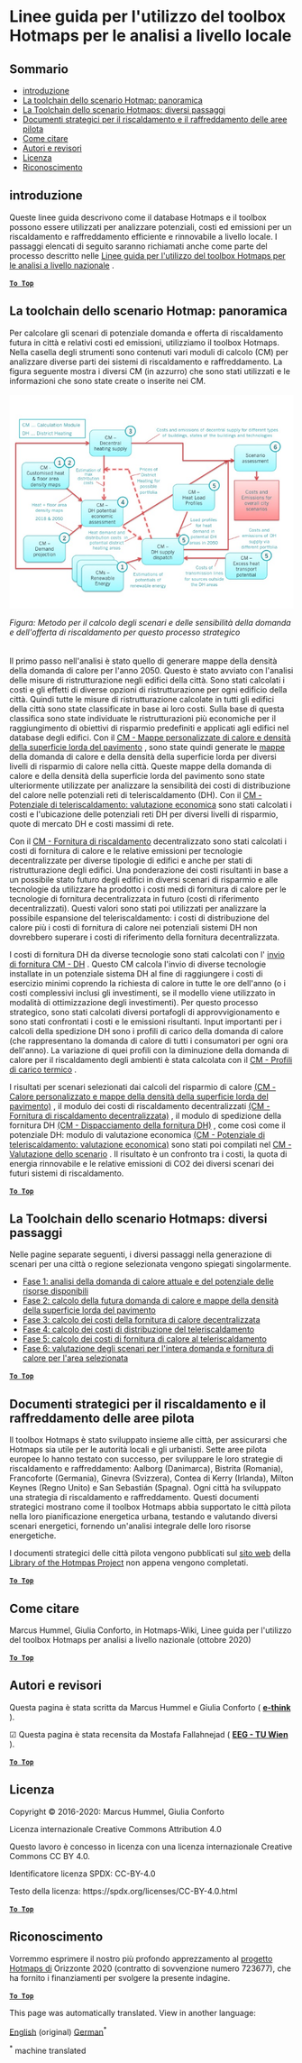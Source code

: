 <h1> <a class="anchor" id="guidelines-for-using-the-hotmaps-toolbox-for-analyses-at-local-level" href="#guidelines-for-using-the-hotmaps-toolbox-for-analyses-at-local-level"><i class="fa fa-link"></i></a> Linee guida per l&#39;utilizzo del toolbox Hotmaps per le analisi a livello locale </h1><h2> <a class="anchor" id="table-of-contents" href="#table-of-contents"><i class="fa fa-link"></i></a> Sommario </h2><ul><li> <a href="#introduction">introduzione</a> </li><li> <a href="#the-hotmaps-scenario-toolchain-overview">La toolchain dello scenario Hotmap: panoramica</a> </li><li> <a href="#the-hotmaps-scenario-toolchain-different-steps">La Toolchain dello scenario Hotmaps: diversi passaggi</a> </li><li> <a href="#pilot-areas-heating-and-cooling-strategy-documents">Documenti strategici per il riscaldamento e il raffreddamento delle aree pilota</a> </li><li> <a href="#how-to-cite">Come citare</a> </li><li> <a href="#authors-and-reviewers">Autori e revisori</a> </li><li> <a href="#license">Licenza</a> </li><li> <a href="#acknowledgement">Riconoscimento</a> </li></ul><h2> <a class="anchor" id="introduction" href="#introduction"><i class="fa fa-link"></i></a> introduzione </h2><p> Queste linee guida descrivono come il database Hotmaps e il toolbox possono essere utilizzati per analizzare potenziali, costi ed emissioni per un riscaldamento e raffreddamento efficiente e rinnovabile a livello locale. I passaggi elencati di seguito saranno richiamati anche come parte del processo descritto nelle <a href="https://wiki.hotmaps.hevs.ch/en/guide-national-level-comprehensive-assessment-eed#introduction">Linee guida per l&#39;utilizzo del toolbox Hotmaps per le analisi a livello nazionale</a> . </p><p><ins> <code><strong><a href="#table-of-contents">To Top</a></strong></code> </ins> </p><h2> <a class="anchor" id="the-hotmaps-scenario-toolchain--overview" href="#the-hotmaps-scenario-toolchain--overview"><i class="fa fa-link"></i></a> La toolchain dello scenario Hotmap: panoramica </h2><p> Per calcolare gli scenari di potenziale domanda e offerta di riscaldamento futura in città e relativi costi ed emissioni, utilizziamo il toolbox Hotmaps. Nella casella degli strumenti sono contenuti vari moduli di calcolo (CM) per analizzare diverse parti dei sistemi di riscaldamento e raffreddamento. La figura seguente mostra i diversi CM (in azzurro) che sono stati utilizzati e le informazioni che sono state create o inserite nei CM. <br/><br/><img src="/en/guide-local-and-municipal-levels/Toolchain_29_06_2020.jpg"/></p><p> <em>Figura: Metodo per il calcolo degli scenari e delle sensibilità della domanda e dell&#39;offerta di riscaldamento per questo processo strategico</em> <br/><br/><br/> Il primo passo nell&#39;analisi è stato quello di generare mappe della densità della domanda di calore per l&#39;anno 2050. Questo è stato avviato con l&#39;analisi delle misure di ristrutturazione negli edifici della città. Sono stati calcolati i costi e gli effetti di diverse opzioni di ristrutturazione per ogni edificio della città. Quindi tutte le misure di ristrutturazione calcolate in tutti gli edifici della città sono state classificate in base ai loro costi. Sulla base di questa classifica sono state individuate le ristrutturazioni più economiche per il raggiungimento di obiettivi di risparmio predefiniti e applicati agli edifici nel database degli edifici. Con il <a href="https://wiki.hotmaps.eu/en/CM-Customized-heat-and-floor-area-density-maps">CM - Mappe personalizzate di calore e densità della superficie lorda del pavimento</a> , sono state quindi generate le <a href="https://wiki.hotmaps.eu/en/CM-Customized-heat-and-floor-area-density-maps">mappe</a> della domanda di calore e della densità della superficie lorda per diversi livelli di risparmio di calore nella città. Queste mappe della domanda di calore e della densità della superficie lorda del pavimento sono state ulteriormente utilizzate per analizzare la sensibilità dei costi di distribuzione del calore nelle potenziali reti di teleriscaldamento (DH). Con il <a href="https://wiki.hotmaps.eu/en/CM-District-heating-potential-economic-assessment">CM - Potenziale di teleriscaldamento: valutazione economica</a> sono stati calcolati i costi e l&#39;ubicazione delle potenziali reti DH per diversi livelli di risparmio, quote di mercato DH e costi massimi di rete. </p><p> Con il <a href="https://wiki.hotmaps.eu/en/CM-Decentral-heating-supply">CM - Fornitura di riscaldamento</a> decentralizzato sono stati calcolati i costi di fornitura di calore e le relative emissioni per tecnologie decentralizzate per diverse tipologie di edifici e anche per stati di ristrutturazione degli edifici. Una ponderazione dei costi risultanti in base a un possibile stato futuro degli edifici in diversi scenari di risparmio e alle tecnologie da utilizzare ha prodotto i costi medi di fornitura di calore per le tecnologie di fornitura decentralizzata in futuro (costi di riferimento decentralizzati). Questi valori sono stati poi utilizzati per analizzare la possibile espansione del teleriscaldamento: i costi di distribuzione del calore più i costi di fornitura di calore nei potenziali sistemi DH non dovrebbero superare i costi di riferimento della fornitura decentralizzata. </p><p> I costi di fornitura DH da diverse tecnologie sono stati calcolati con l&#39; <a href="https://wiki.hotmaps.eu/en/CM-District-heating-supply-dispatch">invio di fornitura CM - DH</a> . Questo CM calcola l&#39;invio di diverse tecnologie installate in un potenziale sistema DH al fine di raggiungere i costi di esercizio minimi coprendo la richiesta di calore in tutte le ore dell&#39;anno (o i costi complessivi inclusi gli investimenti, se il modello viene utilizzato in modalità di ottimizzazione degli investimenti). Per questo processo strategico, sono stati calcolati diversi portafogli di approvvigionamento e sono stati confrontati i costi e le emissioni risultanti. Input importanti per i calcoli della spedizione DH sono i profili di carico della domanda di calore (che rappresentano la domanda di calore di tutti i consumatori per ogni ora dell&#39;anno). La variazione di quei profili con la diminuzione della domanda di calore per il riscaldamento degli ambienti è stata calcolata con il <a href="https://wiki.hotmaps.hevs.ch/en/CM-Heat-load-profiles">CM - Profili di carico termico</a> . </p><p> I risultati per scenari selezionati dai calcoli del risparmio di calore <a href="https://wiki.hotmaps.eu/en/CM-Customized-heat-and-floor-area-density-maps">(CM - Calore personalizzato e mappe della densità della superficie lorda del pavimento)</a> , il modulo dei costi di riscaldamento decentralizzati <a href="https://wiki.hotmaps.eu/en/CM-Decentral-heating-supply">(CM - Fornitura di riscaldamento decentralizzata)</a> , il modulo di spedizione della fornitura DH <a href="https://wiki.hotmaps.eu/en/CM-District-heating-supply-dispatch">(CM - Dispacciamento della fornitura DH)</a> , come così come il potenziale DH: modulo di valutazione economica <a href="https://wiki.hotmaps.eu/en/CM-District-heating-potential-economic-assessment">(CM - Potenziale di teleriscaldamento: valutazione economica)</a> sono stati poi compilati nel <a href="https://wiki.hotmaps.eu/en/CM-Scenario-assessment">CM - Valutazione dello scenario</a> . Il risultato è un confronto tra i costi, la quota di energia rinnovabile e le relative emissioni di CO2 dei diversi scenari dei futuri sistemi di riscaldamento. </p><p><ins> <code><strong><a href="#table-of-contents">To Top</a></strong></code> </ins> </p><h2> <a class="anchor" id="the-hotmaps-scenario-toolchain--different-steps" href="#the-hotmaps-scenario-toolchain--different-steps"><i class="fa fa-link"></i></a> La Toolchain dello scenario Hotmaps: diversi passaggi </h2><p> Nelle pagine separate seguenti, i diversi passaggi nella generazione di scenari per una città o regione selezionata vengono spiegati singolarmente. </p><ul><li> <a href="https://wiki.hotmaps.eu/en/Step-1-Analysis-of-current-heat-demand-and-available-resource-potentials">Fase 1: analisi della domanda di calore attuale e del potenziale delle risorse disponibili</a> </li><li> <a href="https://wiki.hotmaps.eu/en/Step-2-Calculation-of-future-heat-demand-and-gross-floor-area-density-maps">Fase 2: calcolo della futura domanda di calore e mappe della densità della superficie lorda del pavimento</a> </li><li> <a href="https://wiki.hotmaps.eu/en/Step-3-Calculation-of-costs-of-decentral-heat-supply">Fase 3: calcolo dei costi della fornitura di calore decentralizzata</a> </li><li> <a href="https://wiki.hotmaps.eu/en/Step-4-Calculation-of-district-heating-distribution-costs">Fase 4: calcolo dei costi di distribuzione del teleriscaldamento</a> </li><li> <a href="https://wiki.hotmaps.eu/en/Step-5-Calculation-of-costs-of-heat-supply-to-district-heating">Fase 5: calcolo dei costi di fornitura di calore al teleriscaldamento</a> </li><li> <a href="https://wiki.hotmaps.eu/en/Step-6-Assessment-of-scenarios-for-entire-heat-demand-and-supply-for-the-selected-area">Fase 6: valutazione degli scenari per l&#39;intera domanda e fornitura di calore per l&#39;area selezionata</a> </li></ul><p><ins> <code><strong><a href="#table-of-contents">To Top</a></strong></code> </ins> </p><h2> <a class="anchor" id="pilot-areas-heating-and-cooling-strategy-documents" href="#pilot-areas-heating-and-cooling-strategy-documents"><i class="fa fa-link"></i></a> Documenti strategici per il riscaldamento e il raffreddamento delle aree pilota </h2><p> Il toolbox Hotmaps è stato sviluppato insieme alle città, per assicurarsi che Hotmaps sia utile per le autorità locali e gli urbanisti. Sette aree pilota europee lo hanno testato con successo, per sviluppare le loro strategie di riscaldamento e raffreddamento: Aalborg (Danimarca), Bistrita (Romania), Francoforte (Germania), Ginevra (Svizzera), Contea di Kerry (Irlanda), Milton Keynes (Regno Unito) e San Sebastián (Spagna). Ogni città ha sviluppato una strategia di riscaldamento e raffreddamento. Questi documenti strategici mostrano come il toolbox Hotmaps abbia supportato le città pilota nella loro pianificazione energetica urbana, testando e valutando diversi scenari energetici, fornendo un&#39;analisi integrale delle loro risorse energetiche. </p><p> I documenti strategici delle città pilota vengono pubblicati sul <a href="https://www.hotmaps-project.eu/library/">sito web</a> della <a href="https://www.hotmaps-project.eu/library/">Library of the Hotmpas Project</a> non appena vengono completati. </p><p><ins> <code><strong><a href="#table-of-contents">To Top</a></strong></code> </ins> </p><h2> <a class="anchor" id="how-to-cite" href="#how-to-cite"><i class="fa fa-link"></i></a> Come citare </h2><p> Marcus Hummel, Giulia Conforto, in Hotmaps-Wiki, Linee guida per l&#39;utilizzo del toolbox Hotmaps per analisi a livello nazionale (ottobre 2020) </p><p><ins> <code><strong><a href="#table-of-contents">To Top</a></strong></code> </ins> </p><h2> <a class="anchor" id="authors-and-reviewers" href="#authors-and-reviewers"><i class="fa fa-link"></i></a> Autori e revisori </h2><p> Questa pagina è stata scritta da Marcus Hummel e Giulia Conforto ( <strong><a href="https://e-think.ac.at">e-think</a></strong> ). </p><p> ☑ Questa pagina è stata recensita da Mostafa Fallahnejad ( <strong><a href="https://eeg.tuwien.ac.at/">EEG - TU Wien</a></strong> ). </p><p> <a href="#table-of-contents"><strong><code>To Top</code></strong></a> </p> <h2> <a class="anchor" id="license" href="#license"><i class="fa fa-link"></i></a> Licenza </h2><p> Copyright © 2016-2020: Marcus Hummel, Giulia Conforto </p><p> Licenza internazionale Creative Commons Attribution 4.0 </p><p> Questo lavoro è concesso in licenza con una licenza internazionale Creative Commons CC BY 4.0. </p><p> Identificatore licenza SPDX: CC-BY-4.0 </p><p> Testo della licenza: https://spdx.org/licenses/CC-BY-4.0.html </p><p><ins> <code><strong><a href="#table-of-contents">To Top</a></strong></code> </ins> </p><h2> <a class="anchor" id="acknowledgement" href="#acknowledgement"><i class="fa fa-link"></i></a> Riconoscimento </h2><p> Vorremmo esprimere il nostro più profondo apprezzamento al <a href="https://www.hotmaps-project.eu">progetto Hotmaps di</a> Orizzonte 2020 (contratto di sovvenzione numero 723677), che ha fornito i finanziamenti per svolgere la presente indagine. </p><p><ins> <code><strong><a href="#table-of-contents">To Top</a></strong></code> </ins> </p>


<!--- THIS IS A SUPER UNIQUE IDENTIFIER -->

This page was automatically translated. View in another language:

[English](../en/guide-local-and-municipal-levels) (original) [German](../de/guide-local-and-municipal-levels)<sup>\*</sup>  

<sup>\*</sup> machine translated

